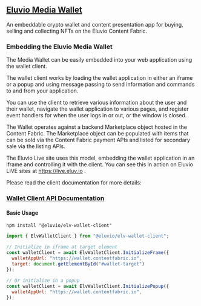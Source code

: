 ## [Eluvio Media Wallet](https://wallet.contentfabric.io/#/)

An embeddable crypto wallet and content presentation app for buying, selling and collecting NFTs on the Eluvio Content Fabric.


### Embedding the Eluvio Media Wallet

The Media Wallet can be easily embedded into your web application using the wallet client.

The wallet client works by loading the wallet application in either an iframe or a popup and using message passing to send information and commands to and from your application.

You can use the client to retrieve various information about the user and their wallet, navigate the wallet application to various pages, and register event handlers for when the user logs in or out, or the window is closed.

The Wallet operates against a backend Marketplace object hosted in the Content Fabric.  The Marketplace object can be populated with items that can be sold via the Content Fabric payment APIs and listed for secondary sale via the listing APIs. 

The Eluvio Live site uses this model, embedding the wallet application in an iframe and controlling it with the client. You can see this in action on Eluvio LIVE sites at https://live.eluv.io .

Please read the client documentation for more details:
### [Wallet Client API Documentation](https://eluv-io.github.io/elv-media-wallet/ElvWalletClient.html)

#### Basic Usage

```
npm install "@eluvio/elv-wallet-client"
```

```javascript
import { ElvWalletClient } from "@eluvio/elv-wallet-client";

// Initialize in iframe at target element
const walletClient = await ElvWalletClient.InitializeFrame({
  walletAppUrl: "https://wallet.contentfabric.io",
  target: document.getElementById("#wallet-target")
});
    
// Or initialize in a popup
const walletClient = await ElvWalletClient.InitializePopup({
  walletAppUrl: "https://wallet.contentfabric.io",
});
```



